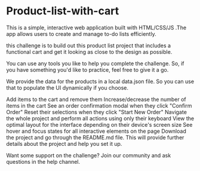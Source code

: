 # Product-list-with-cart
This is a simple, interactive web application built with HTML/CSS/JS .The app allows users to create and manage to-do lists efficiently.

this challenge is to build out this product list project that includes a functional cart and get it looking as close to the design as possible.

You can use any tools you like to help you complete the challenge. So, if you have something you'd like to practice, feel free to give it a go.

We provide the data for the products in a local data.json file. So you can use that to populate the UI dynamically if you choose.

<!-- Your users should be able to: -->

Add items to the cart and remove them
Increase/decrease the number of items in the cart
See an order confirmation modal when they click "Confirm Order"
Reset their selections when they click "Start New Order"
Navigate the whole project and perform all actions using only their keyboard
View the optimal layout for the interface depending on their device's screen size
See hover and focus states for all interactive elements on the page
Download the project and go through the README.md file. This will provide further details about the project and help you set it up.

Want some support on the challenge? Join our community and ask questions in the help channel.